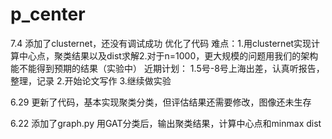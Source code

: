 # p_center
7.4
添加了clusternet，还没有调试成功
优化了代码
难点：1.用clusternet实现计算中心点，聚类结果以及dist求解2.对于n=1000，更大规模的问题用我们的架构能不能得到预期的结果（实验中）
近期计划：
1.5号-8号上海出差，认真听报告，整理，记录
2.开始论文写作
3.继续做实验

6.29
更新了代码，基本实现聚类分类，但评估结果还需要修改，图像还未生存

6.22
添加了graph.py 用GAT分类后，输出聚类结果，计算中心点和minmax dist
